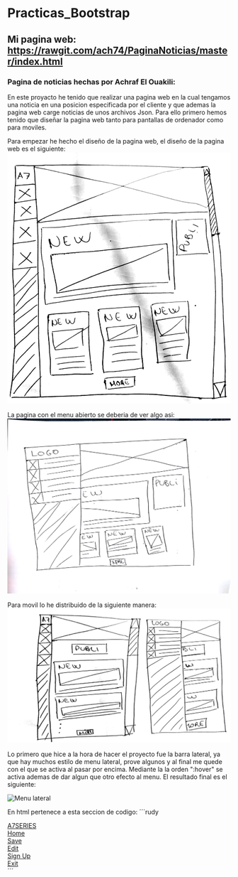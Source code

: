 # Practicas_Bootstrap

## Mi pagina web: https://rawgit.com/ach74/PaginaNoticias/master/index.html

### Pagina de noticias hechas por Achraf El Ouakili:

En este proyacto he tenido que realizar una pagina web en la cual tengamos una noticia en una posicion especificada por el cliente y que ademas la pagina web carge noticias de unos archivos Json. Para ello primero hemos tenido que diseñar la pagina web tanto para pantallas de ordenador como para moviles.

Para empezar he hecho el diseño de la pagina web, el diseño de la pagina web es el siguiente:
![Diseño pagina web](https://github.com/ach74/PaginaNoticias/blob/master/img/dise%C3%B1o/dise%C3%B1oPc.jpg "Diseño 01")

La pagina con el menu abierto se deberia de ver algo asi:
![Diseño pagina web menu abierto](https://github.com/ach74/PaginaNoticias/blob/master/img/dise%C3%B1o/dise%C3%B1oPc2.jpg "Diseño 02")

Para movil lo he distribuido de la siguiente manera:
![Diseño pagina web para movil](https://github.com/ach74/PaginaNoticias/blob/master/img/dise%C3%B1o/dise%C3%B1oMovil.jpg "Diseño movil")

Lo primero que hice a la hora de hacer el proyecto fue la barra lateral, ya que hay muchos estilo de menu lateral, prove algunos y al final me quede con el que se activa al pasar por encima. Mediante la la orden ":hover" se activa ademas de dar algun que otro efecto al menu. El resultado final es el siguiente:

![Menu lateral](https://github.com/ach74/PaginaNoticias/blob/master/img/dise%C3%B1o/cap01.png "Menu lateral")

En html pertenece a esta seccion de codigo:
´´´rudy
<div class="left">
		<a href="#" class="navOpcion">
			<div class="item icon">
				<span class="glyphicon"></span>A7SERIES
			</div>
		</a>
		<a href="index.html" class="navOpcion">
			<div class="item icon active">
				<span class="glyphicon glyphicon-home"></span>Home
			</div>
		</a>
		<a href="#" class="navOpcion">
			<div class="item icon">
				<div class="glyphicon glyphicon-cloud"></div>Save
			</div> 
		</a>
		<a href="#" class="navOpcion">
			<div class="item icon">
				<span class="glyphicon glyphicon-pencil"></span>Edit
			</div>
		</a>
		<a href="#" class="navOpcion">
			<div class="item icon">
				<span class="glyphicon glyphicon-user"></span>Sign Up
			</div>
		</a>
		<a href="javascript:window.close();" class="navOpcion">
			<div class="item icon">
				<span class="glyphicon glyphicon-remove"></span>Exit
			</div>     
		</a>
	</div>
´´´